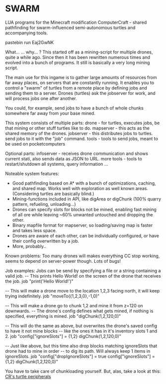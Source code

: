 SWARM
=====

LUA programs for the Minecraft modification ComputerCraft - shared pathfinding for swarm-influenced semi-autonomous turtles and accompanying tools.

pastebin run Eaj2GwNK

What... ... why... ?
This started off as a mining-script for multiple drones, quite a while ago. Since then it has
been rewritten numerous times and evolved into a bunch of programs. It still is basically a 
very long mining script.

The main use for this ingame is to gather large amounts of resources from far away places,
on servers that are constantly running. 
It enables you to control a "swarm" of turtles from a remote place by defining jobs and 
sending them to a server. Drones (turtles) ask the jobserver for work, and will process
jobs one after another. 

You could, for example, send jobs to have a bunch of whole chunks somewhere far away from 
your base mined. 

This system consists of multiple parts:
  drone - for turtles, executes jobs, be that mining or other stuff turtles like to do.
  mapserver - this acts as the shared memory of the drones.
  jobserver - this distributes jobs to turtles. send jobs to it with the "job" command.
  tools - tools to send jobs, meant to be used on pocketcomputers

Optional parts:
  infoserver - receives drone communication and shows current stati, also sends data as JSON to URL.
  more tools - tools to restart/shutdown all systems, query information ...
  
Noteable system features:
  - Good pathfinding based on A* with a bunch of optimizations, caching, and shared map. Works well with
    exploration as well known areas. (Considering turtles are basically blind.)
  - Mining-functions included in API, like digArea or digChunk (100% quarry pattern, refueling, unloading...)
  - Drones can specify slots for blocks not be mined, enabling fast mining of all ore 
    while leaving ~60% unwanted untouched and dropping the other.
  - Binary mapfile format for mapserver, so loading/saving map is faster and takes less space.
  - Drones are aware of each other, can be individually configured, or have their config overwritten by a job.
  - More, probably..
  
Known problems:
  Too many drones will makes everything CC stop working, seems to depend on server-power though.
  Lots of bugs!

Job examples:
Jobs can be send by specifying a file or a string containing a valid job. 
  -- This prints Hello World! on the screen of the drone that receives the job.
  job "print('Hello World!')"
  
  -- This will make a drone move to the location 1,2,3 facing north, it will keep trying indefinitely.
  job "moveTo({1,2,3,0},-1,0)"

  -- This will make a drone go to chunk 1,2 and mine it from z=120 on downwards.
  -- The drone's config defines what gets mined, if nothing is specified, everything is mined.
  job "digChunk(1,2,120,0)"
  
  -- This will do the same as above, but overwrites the drone's saved config to have it not mine blocks
  -- like the ones it has in it's inventory slots 1 and 2.
  job "config["ignoreSlots"] = {1,2} digChunk(1,2,120,0)"
  
  -- Just like above, but this time also drop blocks matching ignoreSlots that drone had to mine in order
  -- to dig its path. Will always keep 1 items in ignoreSlots.
  job "config["dropIgnoreSlots"] = true config["ignoreSlots"] = {1,2} digChunk(1,2,120,0)"
  

You have to take care of chunkloading yourself. But, alas, take a look at this: <a href="http://www.computercraft.info/forums2/index.php?/topic/18156-mc-16-cc-158-163-turtle-chunkloaders-mining-chunkloaders-crmod/">CR's turtle peripherals</a>
